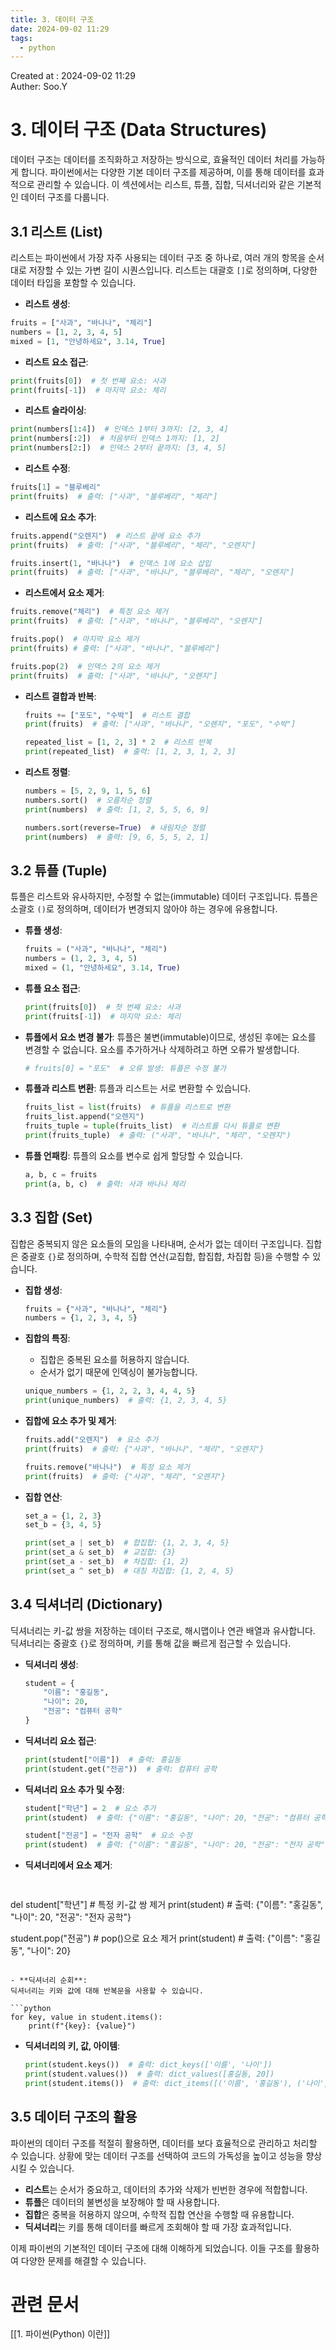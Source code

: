 ```yaml
---
title: 3. 데이터 구조
date: 2024-09-02 11:29
tags:
  - python
---
```


Created at : 2024-09-02 11:29  
Auther: Soo.Y  

# 3. 데이터 구조 (Data Structures)

데이터 구조는 데이터를 조직화하고 저장하는 방식으로, 효율적인 데이터 처리를 가능하게 합니다. 파이썬에서는 다양한 기본 데이터 구조를 제공하며, 이를 통해 데이터를 효과적으로 관리할 수 있습니다. 이 섹션에서는 리스트, 튜플, 집합, 딕셔너리와 같은 기본적인 데이터 구조를 다룹니다.

## 3.1 리스트 (List)

리스트는 파이썬에서 가장 자주 사용되는 데이터 구조 중 하나로, 여러 개의 항목을 순서대로 저장할 수 있는 가변 길이 시퀀스입니다. 리스트는 대괄호 `[]`로 정의하며, 다양한 데이터 타입을 포함할 수 있습니다.

- **리스트 생성**:
```python
fruits = ["사과", "바나나", "체리"]
numbers = [1, 2, 3, 4, 5]
mixed = [1, "안녕하세요", 3.14, True]
```

- **리스트 요소 접근**:
```python
print(fruits[0])  # 첫 번째 요소: 사과
print(fruits[-1])  # 마지막 요소: 체리
```

- **리스트 슬라이싱**:
```python
print(numbers[1:4])  # 인덱스 1부터 3까지: [2, 3, 4]
print(numbers[:2])  # 처음부터 인덱스 1까지: [1, 2]
print(numbers[2:])  # 인덱스 2부터 끝까지: [3, 4, 5]
```

- **리스트 수정**:
```python
fruits[1] = "블루베리"
print(fruits)  # 출력: ["사과", "블루베리", "체리"]
```

- **리스트에 요소 추가**:
```python
fruits.append("오렌지")  # 리스트 끝에 요소 추가
print(fruits)  # 출력: ["사과", "블루베리", "체리", "오렌지"]

fruits.insert(1, "바나나")  # 인덱스 1에 요소 삽입
print(fruits)  # 출력: ["사과", "바나나", "블루베리", "체리", "오렌지"]
```

- **리스트에서 요소 제거**:
```python
fruits.remove("체리")  # 특정 요소 제거
print(fruits)  # 출력: ["사과", "바나나", "블루베리", "오렌지"]

fruits.pop()  # 마지막 요소 제거
print(fruits) # 출력: ["사과", "바나나", "블루베리"]

fruits.pop(2)  # 인덱스 2의 요소 제거
print(fruits)  # 출력: ["사과", "바나나", "오렌지"]
```

- **리스트 결합과 반복**:
  ```python
  fruits += ["포도", "수박"]  # 리스트 결합
  print(fruits)  # 출력: ["사과", "바나나", "오렌지", "포도", "수박"]

  repeated_list = [1, 2, 3] * 2  # 리스트 반복
  print(repeated_list)  # 출력: [1, 2, 3, 1, 2, 3]
  ```

- **리스트 정렬**:
  ```python
  numbers = [5, 2, 9, 1, 5, 6]
  numbers.sort()  # 오름차순 정렬
  print(numbers)  # 출력: [1, 2, 5, 5, 6, 9]

  numbers.sort(reverse=True)  # 내림차순 정렬
  print(numbers)  # 출력: [9, 6, 5, 5, 2, 1]
  ```

## 3.2 튜플 (Tuple)

튜플은 리스트와 유사하지만, 수정할 수 없는(immutable) 데이터 구조입니다. 튜플은 소괄호 `()`로 정의하며, 데이터가 변경되지 않아야 하는 경우에 유용합니다.

- **튜플 생성**:
  ```python
  fruits = ("사과", "바나나", "체리")
  numbers = (1, 2, 3, 4, 5)
  mixed = (1, "안녕하세요", 3.14, True)
  ```

- **튜플 요소 접근**:
  ```python
  print(fruits[0])  # 첫 번째 요소: 사과
  print(fruits[-1])  # 마지막 요소: 체리
  ```

- **튜플에서 요소 변경 불가**:
  튜플은 불변(immutable)이므로, 생성된 후에는 요소를 변경할 수 없습니다. 요소를 추가하거나 삭제하려고 하면 오류가 발생합니다.

  ```python
  # fruits[0] = "포도"  # 오류 발생: 튜플은 수정 불가
  ```

- **튜플과 리스트 변환**:
  튜플과 리스트는 서로 변환할 수 있습니다.

  ```python
  fruits_list = list(fruits)  # 튜플을 리스트로 변환
  fruits_list.append("오렌지")
  fruits_tuple = tuple(fruits_list)  # 리스트를 다시 튜플로 변환
  print(fruits_tuple)  # 출력: ("사과", "바나나", "체리", "오렌지")
  ```

- **튜플 언패킹**:
  튜플의 요소를 변수로 쉽게 할당할 수 있습니다.

  ```python
  a, b, c = fruits
  print(a, b, c)  # 출력: 사과 바나나 체리
  ```

## 3.3 집합 (Set)

집합은 중복되지 않은 요소들의 모임을 나타내며, 순서가 없는 데이터 구조입니다. 집합은 중괄호 `{}`로 정의하며, 수학적 집합 연산(교집합, 합집합, 차집합 등)을 수행할 수 있습니다.

- **집합 생성**:
  ```python
  fruits = {"사과", "바나나", "체리"}
  numbers = {1, 2, 3, 4, 5}
  ```

- **집합의 특징**:
  - 집합은 중복된 요소를 허용하지 않습니다.
  - 순서가 없기 때문에 인덱싱이 불가능합니다.

  ```python
  unique_numbers = {1, 2, 2, 3, 4, 4, 5}
  print(unique_numbers)  # 출력: {1, 2, 3, 4, 5}
  ```

- **집합에 요소 추가 및 제거**:
  ```python
  fruits.add("오렌지")  # 요소 추가
  print(fruits)  # 출력: {"사과", "바나나", "체리", "오렌지"}

  fruits.remove("바나나")  # 특정 요소 제거
  print(fruits)  # 출력: {"사과", "체리", "오렌지"}
  ```

- **집합 연산**:
  ```python
  set_a = {1, 2, 3}
  set_b = {3, 4, 5}

  print(set_a | set_b)  # 합집합: {1, 2, 3, 4, 5}
  print(set_a & set_b)  # 교집합: {3}
  print(set_a - set_b)  # 차집합: {1, 2}
  print(set_a ^ set_b)  # 대칭 차집합: {1, 2, 4, 5}
  ```

## 3.4 딕셔너리 (Dictionary)

딕셔너리는 키-값 쌍을 저장하는 데이터 구조로, 해시맵이나 연관 배열과 유사합니다. 딕셔너리는 중괄호 `{}`로 정의하며, 키를 통해 값을 빠르게 접근할 수 있습니다.

- **딕셔너리 생성**:
  ```python
  student = {
      "이름": "홍길동",
      "나이": 20,
      "전공": "컴퓨터 공학"
  }
  ```

- **딕셔너리 요소 접근**:
  ```python
  print(student["이름"])  # 출력: 홍길동
  print(student.get("전공"))  # 출력: 컴퓨터 공학
  ```

- **딕셔너리 요소 추가 및 수정**:
  ```python
  student["학년"] = 2  # 요소 추가
  print(student)  # 출력: {"이름": "홍길동", "나이": 20, "전공": "컴퓨터 공학", "학년": 2}

  student["전공"] = "전자 공학"  # 요소 수정
  print(student)  # 출력: {"이름": "홍길동", "나이": 20, "전공": "전자 공학", "학년": 2}
  ```

- **딕셔너리에서 요소 제거**:
  ```python
 

 del student["학년"]  # 특정 키-값 쌍 제거
  print(student)  # 출력: {"이름": "홍길동", "나이": 20, "전공": "전자 공학"}

  student.pop("전공")  # pop()으로 요소 제거
  print(student)  # 출력: {"이름": "홍길동", "나이": 20}
  ```

- **딕셔너리 순회**:
  딕셔너리는 키와 값에 대해 반복문을 사용할 수 있습니다.

  ```python
  for key, value in student.items():
      print(f"{key}: {value}")
  ```

- **딕셔너리의 키, 값, 아이템**:
  ```python
  print(student.keys())  # 출력: dict_keys(['이름', '나이'])
  print(student.values())  # 출력: dict_values([홍길동, 20])
  print(student.items())  # 출력: dict_items([('이름', '홍길동'), ('나이', 20)])
  ```

## 3.5 데이터 구조의 활용

파이썬의 데이터 구조를 적절히 활용하면, 데이터를 보다 효율적으로 관리하고 처리할 수 있습니다. 상황에 맞는 데이터 구조를 선택하여 코드의 가독성을 높이고 성능을 향상시킬 수 있습니다.

- **리스트**는 순서가 중요하고, 데이터의 추가와 삭제가 빈번한 경우에 적합합니다.
- **튜플**은 데이터의 불변성을 보장해야 할 때 사용합니다.
- **집합**은 중복을 허용하지 않으며, 수학적 집합 연산을 수행할 때 유용합니다.
- **딕셔너리**는 키를 통해 데이터를 빠르게 조회해야 할 때 가장 효과적입니다.

이제 파이썬의 기본적인 데이터 구조에 대해 이해하게 되었습니다. 이들 구조를 활용하여 다양한 문제를 해결할 수 있습니다.


# 관련 문서

[[1. 파이썬(Python) 이란]]
